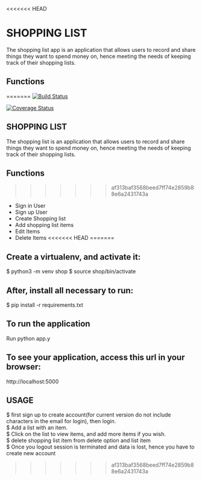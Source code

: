 <<<<<<< HEAD
# SHOPPING LIST

The shopping list app is an application that allows users to record and share things they want to spend money on, hence meeting the needs of keeping track of their shopping lists.

## Functions
=======
[![Build Status](https://travis-ci.org/arthuroe/ShoppingList.svg?branch=master)](https://travis-ci.org/arthuroe/ShoppingList)

[![Coverage Status](https://coveralls.io/repos/github/arthuroe/ShoppingList/badge.svg?branch=master)](https://coveralls.io/github/arthuroe/ShoppingList?branch=master)

## SHOPPING LIST

The shopping list is an application that allows users to record and share things they want to spend money on, hence meeting the needs of keeping track of their shopping lists.

## Functions

>>>>>>> af313baf3568beed7ff74e2859b88e6a2431743a
- Sign in User
- Sign up User
- Create Shopping list
- Add shopping list items
- Edit Items
- Delete Items
<<<<<<< HEAD
=======

## Create a virtualenv, and activate it:

$ python3 -m venv shop 
$ source shop/bin/activate

## After, install all necessary to run:

$ pip install -r requirements.txt

## To run the application
Run python app.y

## To see your application, access this url in your browser:

http://localhost:5000

## USAGE
$ first sign up to create account(for current version do not include characters in the email for login), then login.   
$ Add a list with an item.   
$ Click on the list to view items, and add more items if you wish.  
$ delete shopping list item from delete option and list item  
$ Once you logout session is terminated and data is lost, hence you have to create new account  
>>>>>>> af313baf3568beed7ff74e2859b88e6a2431743a
